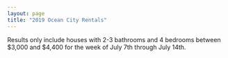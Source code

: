 ```yaml
---
layout: page
title: "2019 Ocean City Rentals"
---
```




Results only include houses with 2-3 bathrooms and 4 bedrooms between $3,000 and $4,400 for the week of July 7th through July 14th.

<!--html_preserve--><div id="htmlwidget-cce0cef253b4866c94d4" style="width:100%;height:auto;" class="datatables html-widget"></div>
<script type="application/json" data-for="htmlwidget-cce0cef253b4866c94d4">{"x":{"filter":"top","filterHTML":"<tr>\n  <td><\/td>\n  <td data-type=\"factor\" style=\"vertical-align: top;\">\n    <div class=\"form-group has-feedback\" style=\"margin-bottom: auto;\">\n      <input type=\"search\" placeholder=\"All\" class=\"form-control\" style=\"width: 100%;\"/>\n      <span class=\"glyphicon glyphicon-remove-circle form-control-feedback\"><\/span>\n    <\/div>\n    <div style=\"width: 100%; display: none;\">\n      <select multiple=\"multiple\" style=\"width: 100%;\" data-options=\"[&quot;July 06 to July 13&quot;,&quot;July 13 to July 20&quot;,&quot;July 20 to July 27&quot;,&quot;July 27 to August 03&quot;,&quot;August 03 to August 10&quot;,&quot;August 10 to August 17&quot;,&quot;August 17 to August 24&quot;]\"><\/select>\n    <\/div>\n  <\/td>\n  <td data-type=\"integer\" style=\"vertical-align: top;\">\n    <div class=\"form-group has-feedback\" style=\"margin-bottom: auto;\">\n      <input type=\"search\" placeholder=\"All\" class=\"form-control\" style=\"width: 100%;\"/>\n      <span class=\"glyphicon glyphicon-remove-circle form-control-feedback\"><\/span>\n    <\/div>\n    <div style=\"display: none; position: absolute; width: 200px;\">\n      <div data-min=\"18\" data-max=\"58\"><\/div>\n      <span style=\"float: left;\"><\/span>\n      <span style=\"float: right;\"><\/span>\n    <\/div>\n  <\/td>\n  <td data-type=\"integer\" style=\"vertical-align: top;\">\n    <div class=\"form-group has-feedback\" style=\"margin-bottom: auto;\">\n      <input type=\"search\" placeholder=\"All\" class=\"form-control\" style=\"width: 100%;\"/>\n      <span class=\"glyphicon glyphicon-remove-circle form-control-feedback\"><\/span>\n    <\/div>\n    <div style=\"display: none; position: absolute; width: 200px;\">\n      <div data-min=\"1820\" data-max=\"5862\"><\/div>\n      <span style=\"float: left;\"><\/span>\n      <span style=\"float: right;\"><\/span>\n    <\/div>\n  <\/td>\n  <td data-type=\"character\" style=\"vertical-align: top;\">\n    <div class=\"form-group has-feedback\" style=\"margin-bottom: auto;\">\n      <input type=\"search\" placeholder=\"All\" class=\"form-control\" style=\"width: 100%;\"/>\n      <span class=\"glyphicon glyphicon-remove-circle form-control-feedback\"><\/span>\n    <\/div>\n  <\/td>\n  <td data-type=\"character\" style=\"vertical-align: top;\">\n    <div class=\"form-group has-feedback\" style=\"margin-bottom: auto;\">\n      <input type=\"search\" placeholder=\"All\" class=\"form-control\" style=\"width: 100%;\"/>\n      <span class=\"glyphicon glyphicon-remove-circle form-control-feedback\"><\/span>\n    <\/div>\n  <\/td>\n  <td data-type=\"number\" style=\"vertical-align: top;\">\n    <div class=\"form-group has-feedback\" style=\"margin-bottom: auto;\">\n      <input type=\"search\" placeholder=\"All\" class=\"form-control\" style=\"width: 100%;\"/>\n      <span class=\"glyphicon glyphicon-remove-circle form-control-feedback\"><\/span>\n    <\/div>\n    <div style=\"display: none; position: absolute; width: 200px;\">\n      <div data-min=\"3000\" data-max=\"4400\"><\/div>\n      <span style=\"float: left;\"><\/span>\n      <span style=\"float: right;\"><\/span>\n    <\/div>\n  <\/td>\n  <td data-type=\"character\" style=\"vertical-align: top;\">\n    <div class=\"form-group has-feedback\" style=\"margin-bottom: auto;\">\n      <input type=\"search\" placeholder=\"All\" class=\"form-control\" style=\"width: 100%;\"/>\n      <span class=\"glyphicon glyphicon-remove-circle form-control-feedback\"><\/span>\n    <\/div>\n  <\/td>\n  <td data-type=\"character\" style=\"vertical-align: top;\">\n    <div class=\"form-group has-feedback\" style=\"margin-bottom: auto;\">\n      <input type=\"search\" placeholder=\"All\" class=\"form-control\" style=\"width: 100%;\"/>\n      <span class=\"glyphicon glyphicon-remove-circle form-control-feedback\"><\/span>\n    <\/div>\n  <\/td>\n  <td data-type=\"character\" style=\"vertical-align: top;\">\n    <div class=\"form-group has-feedback\" style=\"margin-bottom: auto;\">\n      <input type=\"search\" placeholder=\"All\" class=\"form-control\" style=\"width: 100%;\"/>\n      <span class=\"glyphicon glyphicon-remove-circle form-control-feedback\"><\/span>\n    <\/div>\n  <\/td>\n<\/tr>","data":[["1","2","3","4","5","6","7","8","9","10","11","12","13","14","15","16","17","18","19","20","21","22","23","24","25","26","27","28","29","30","31","32","33","34","35","36","37","38","39","40","41","42","43","44","45","46","47","48","49","50","51","52","53","54","55","56","57","58","59","60","61","62","63","64","65","66","67","68","69","70","71","72","73","74","75","76","77","78","79","80","81","82","83","84","85","86","87","88","89","90","91","92","93","94","95","96","97","98","99","100","101","102","103","104","105","106","107","108","109","110","111","112","113","114","115","116","117","118","119","120","121","122","123","124","125","126","127","128","129","130","131","132","133","134","135","136","137","138","139","140","141","142","143","144","145","146","147","148","149","150","151","152","153","154","155","156","157","158","159","160","161","162","163","164","165","166","167","168","169","170","171","172","173","174","175","176","177","178","179","180","181","182","183","184","185","186","187","188","189","190","191","192","193","194","195","196","197","198","199","200","201","202","203","204","205","206","207","208","209","210","211","212","213","214","215","216","217","218","219","220","221","222","223","224","225","226","227"],["July 06 to July 13","July 06 to July 13","July 06 to July 13","July 06 to July 13","July 06 to July 13","July 06 to July 13","July 06 to July 13","July 06 to July 13","July 06 to July 13","July 06 to July 13","July 06 to July 13","July 06 to July 13","July 06 to July 13","July 06 to July 13","July 06 to July 13","July 06 to July 13","July 06 to July 13","July 06 to July 13","July 06 to July 13","July 06 to July 13","July 06 to July 13","July 06 to July 13","July 06 to July 13","July 06 to July 13","July 06 to July 13","July 06 to July 13","July 06 to July 13","July 06 to July 13","July 06 to July 13","July 06 to July 13","July 06 to July 13","July 06 to July 13","July 06 to July 13","July 06 to July 13","July 06 to July 13","July 06 to July 13","July 06 to July 13","July 06 to July 13","July 06 to July 13","July 06 to July 13","July 06 to July 13","July 06 to July 13","July 06 to July 13","July 06 to July 13","July 06 to July 13","July 06 to July 13","July 06 to July 13","July 06 to July 13","July 06 to July 13","July 06 to July 13","July 06 to July 13","July 06 to July 13","July 06 to July 13","July 06 to July 13","July 06 to July 13","July 06 to July 13","July 06 to July 13","July 06 to July 13","July 06 to July 13","July 06 to July 13","July 06 to July 13","July 06 to July 13","July 06 to July 13","July 06 to July 13","July 06 to July 13","July 06 to July 13","July 13 to July 20","July 13 to July 20","July 13 to July 20","July 13 to July 20","July 13 to July 20","July 13 to July 20","July 13 to July 20","July 13 to July 20","July 13 to July 20","July 13 to July 20","July 13 to July 20","July 13 to July 20","July 13 to July 20","July 13 to July 20","July 13 to July 20","July 13 to July 20","July 13 to July 20","July 13 to July 20","July 13 to July 20","July 13 to July 20","July 13 to July 20","July 13 to July 20","July 13 to July 20","July 13 to July 20","July 13 to July 20","July 13 to July 20","July 13 to July 20","July 13 to July 20","July 13 to July 20","July 13 to July 20","July 13 to July 20","July 13 to July 20","July 20 to July 27","July 20 to July 27","July 20 to July 27","July 20 to July 27","July 20 to July 27","July 20 to July 27","July 20 to July 27","July 20 to July 27","July 20 to July 27","July 20 to July 27","July 20 to July 27","July 20 to July 27","July 20 to July 27","July 20 to July 27","July 20 to July 27","July 20 to July 27","July 20 to July 27","July 20 to July 27","July 20 to July 27","July 20 to July 27","July 20 to July 27","July 20 to July 27","July 20 to July 27","July 20 to July 27","July 20 to July 27","July 20 to July 27","July 20 to July 27","July 20 to July 27","July 20 to July 27","July 20 to July 27","July 20 to July 27","July 20 to July 27","July 20 to July 27","July 20 to July 27","July 20 to July 27","July 27 to August 03","July 27 to August 03","July 27 to August 03","July 27 to August 03","July 27 to August 03","July 27 to August 03","July 27 to August 03","July 27 to August 03","July 27 to August 03","July 27 to August 03","July 27 to August 03","July 27 to August 03","July 27 to August 03","July 27 to August 03","July 27 to August 03","July 27 to August 03","July 27 to August 03","July 27 to August 03","July 27 to August 03","August 03 to August 10","August 03 to August 10","August 03 to August 10","August 03 to August 10","August 03 to August 10","August 03 to August 10","August 03 to August 10","August 03 to August 10","August 03 to August 10","August 10 to August 17","August 10 to August 17","August 10 to August 17","August 10 to August 17","August 10 to August 17","August 10 to August 17","August 10 to August 17","August 10 to August 17","August 10 to August 17","August 10 to August 17","August 10 to August 17","August 10 to August 17","August 10 to August 17","August 10 to August 17","August 10 to August 17","August 10 to August 17","August 10 to August 17","August 10 to August 17","August 10 to August 17","August 10 to August 17","August 10 to August 17","August 10 to August 17","August 17 to August 24","August 17 to August 24","August 17 to August 24","August 17 to August 24","August 17 to August 24","August 17 to August 24","August 17 to August 24","August 17 to August 24","August 17 to August 24","August 17 to August 24","August 17 to August 24","August 17 to August 24","August 17 to August 24","August 17 to August 24","August 17 to August 24","August 17 to August 24","August 17 to August 24","August 17 to August 24","August 17 to August 24","August 17 to August 24","August 17 to August 24","August 17 to August 24","August 17 to August 24","August 17 to August 24","August 17 to August 24","August 17 to August 24","August 17 to August 24","August 17 to August 24","August 17 to August 24","August 17 to August 24","August 17 to August 24","August 17 to August 24","August 17 to August 24","August 17 to August 24","August 17 to August 24","August 17 to August 24","August 17 to August 24","August 17 to August 24","August 17 to August 24","August 17 to August 24","August 17 to August 24","August 17 to August 24","August 17 to August 24","August 17 to August 24"],[18,18,20,21,21,22,22,23,24,24,26,28,28,29,29,29,29,29,29,30,30,31,31,32,34,34,35,35,35,37,37,37,37,38,38,38,39,39,40,42,42,42,42,44,44,44,45,45,46,46,46,48,49,50,50,50,50,52,52,52,52,53,54,55,56,58,18,18,21,22,23,23,24,29,31,34,34,34,35,35,35,36,37,38,39,39,39,45,46,46,46,48,49,52,52,54,55,58,18,20,23,23,23,25,26,28,28,29,29,30,31,35,35,35,35,35,37,38,39,39,42,42,44,44,45,45,48,50,50,53,55,58,58,20,21,26,29,29,30,31,31,33,34,39,42,42,43,44,46,52,53,54,18,24,24,29,30,33,39,46,49,21,24,26,31,32,32,35,35,35,36,37,39,40,41,42,44,46,48,52,52,54,56,18,21,21,24,26,27,28,28,29,29,29,30,30,31,32,32,34,34,35,35,35,35,37,37,37,38,39,40,40,42,42,46,46,46,48,48,50,50,52,52,53,54,58,58],[1826,1826,2023,2127,2136,2209,2215,2335,2400,2408,2615,2838,2843,2927,2932,2934,2940,2949,2951,3000,3011,3107,3112,3242,3446,3457,3511,3537,3557,3704,3710,3728,3742,3801,3803,3829,3917,3960,4000,4232,4234,4237,4239,4424,4434,4434,4512,4533,4620,4631,4654,4840,4940,5028,5030,5036,5037,5224,5226,5240,5244,5336,5410,5538,5630,5862,1820,1836,2118,2231,2329,2335,2438,2927,3112,3400,3427,3441,3528,3536,3537,3635,3742,3810,3900,3917,3929,4528,4600,4636,4638,4860,4910,5217,5228,5410,5538,5836,1824,2023,2318,2329,2335,2514,2615,2838,2844,2934,2940,3000,3110,3502,3511,3518,3555,3557,3742,3829,3917,3929,4210,4257,4424,4434,4514,4528,4827,5024,5036,5336,5538,5836,5862,2024,2118,2611,2925,2932,3009,3110,3112,3332,3431,3929,4234,4239,4340,4434,4630,5238,5362,5410,1836,2410,2452,2932,3011,3334,3929,4618,4904,2124,2452,2615,3110,3227,3248,3523,3537,3539,3635,3710,3929,4010,4100,4232,4423,4600,4828,5226,5242,5412,5630,1836,2124,2126,2410,2615,2720,2818,2838,2925,2932,2934,3009,3011,3107,3216,3248,3400,3400,3523,3539,3539,3557,3710,3734,3742,3829,3917,4010,4063,4237,4239,4600,4618,4630,4827,4841,5028,5030,5238,5242,5336,5409,5836,5862],["Asbury","Central","Central","Asbury","Central","Central","Central","Central","Wesley","Central","Asbury","Central","Central","Central","Asbury","Asbury","Asbury","Central","Central","Asbury","Central","Central","Central","Central","Central","Asbury","Asbury","Central","Asbury","Asbury","Central","Central","Central","Central","Central","Central","Central","Asbury","Asbury","Central","Central","Asbury","Asbury","Central","Asbury","Central","Central","Asbury","Central","Asbury","Asbury","Central","Central","Central","Central","Central","Central","Central","Central","Central","Central","Central","Central","Central","Asbury","Asbury","Asbury","Central","Wesley","Asbury","Central","Central","Central","Central","Central","Wesley","Central","Central","Central","Central","Asbury","Central","Central","Central","Central","Central","Asbury","Central","Asbury","Central","Central","Asbury","Central","Central","Central","Central","Central","Asbury","Central","Central","Central","Central","Central","Central","Asbury","Central","Central","Asbury","Asbury","Asbury","Central","Central","Asbury","Central","Asbury","Asbury","Central","Central","Central","Asbury","Asbury","Asbury","Central","Central","Central","Central","Asbury","Central","Central","Central","Central","Asbury","Asbury","Central","Wesley","Asbury","Asbury","Asbury","Central","Central","Central","Wesley","Central","Asbury","Central","Asbury","Central","Asbury","Asbury","Central","Asbury","Central","Central","Central","Asbury","Asbury","Central","Wesley","Asbury","Central","Central","Wesley","Asbury","Asbury","Central","Central","Central","Central","Central","Asbury","Central","Central","Asbury","Central","Asbury","Central","Asbury","Asbury","Central","Central","Central","Central","Asbury","Central","Wesley","Wesley","Central","Asbury","Central","Central","Central","Asbury","Asbury","Asbury","Central","Central","Central","Wesley","Central","Wesley","Wesley","Central","Asbury","Central","Asbury","Central","Central","Central","Central","Central","Central","Asbury","Asbury","Asbury","Asbury","Central","Asbury","Asbury","Central","Central","Central","Central","Central","Central","Central","Asbury","Asbury"],["1st","2nd","2nd","2nd","1st","1st","2nd","2nd","2nd","1st","2nd","2nd","single","2nd","1st","2nd","1st","1st","2nd","1st","2nd","2nd","1st","2nd","2nd","2nd","2nd","1st","2nd","Single","2nd","1st","2nd","1st","2nd","1st","North","1st","1st","1st","2nd","1st","2nd","1st","2nd","2nd","1st","2nd","1st","1st","1st","1st","1st","1st","2nd","1st","1st","1st","2nd","1st","1st","1st","2nd","2nd","2nd","2nd","1st","1st","2nd","2nd","1st","2nd","2nd","2nd","1st","","2nd","1st","1st","1st","1st","2nd","2nd","2nd","1st","North","1st","1st","1st","northside","South","1st","2nd","1st","1st","2nd","2nd","2nd","1st","2nd","2nd","1st","2nd","2nd","2nd","2nd","1st","2nd","1st","1st","2nd","2nd","2nd","Twnhse","1st","2nd","2nd","1st","North","1st","2nd","southside","1st","2nd","2nd","1st","2nd","1st","1st","1st","2nd","2nd","2nd","1st","2nd","2nd","1st","1st","1st","2nd","1st","1st","Northside","1st","2nd","2nd","1st","2nd","South","2nd","2nd","2nd","1st","2nd","2nd","1st","2nd","2nd","1st","2nd","1st","1st","2nd","2nd","2nd","1st","2nd","2nd","1st","2nd","2nd","2nd","1st","2nd","1st","1st","1st","1st","2nd","2nd","2nd","1st","2nd","1st","1st","2nd","2nd","2nd","1st","2nd","2nd","1st","1st","2nd","1st","2nd","2nd","1st","2nd","","Unit","2nd","2nd","2nd","2nd","2nd","2nd","2nd","1st","North","2nd","2nd","1st","2nd","1st","2nd","South","2nd","1st","1st","2nd","2nd","2nd","1st","1st","2nd","2nd"],[3000,3550,3100,3200,3600,3600,3750,3350,3950,3600,3595,3300,3800,3600,3400,3450,3100,3700,4300,3450,4050,4200,3850,4400,3595,4300,3400,4200,3650,3000,4100,3900,3400,3900,3900,3900,4100,3850,3000,3200,3100,3400,3200,3200,3300,4100,3625,4250,3300,3000,3200,3300,3895,4250,4375,3300,4400,3800,3900,4400,3200,3850,3700,3400,3600,3400,3400,3800,4300,3050,3650,3600,3350,3900,3900,4100,4400,3650,3800,3395,3300,3100,3600,3650,4200,4300,3000,4300,3600,3000,3000,3000,3800,4300,4100,3950,3600,3200,4200,3200,3700,3750,3700,3600,3895,3600,3750,3600,3300,3650,4100,3475,3600,3700,3450,3800,3800,4300,4400,3700,3100,3000,3400,4300,3725,4400,3800,3900,4200,3900,3800,3450,3800,3000,4400,3000,3600,3700,3900,4200,4100,3800,4400,4100,3300,3650,4200,3400,3800,3950,3725,4200,3900,3700,3100,3600,4100,3900,4200,3400,3600,4250,3000,3795,3650,3700,3800,3850,3800,3600,3300,3600,3300,3600,3300,3300,3200,3350,3300,3700,4200,4200,3400,3250,3650,3650,3300,3200,3375,3200,3000,3200,3000,3000,3700,3800,3600,4290,3000,3700,4300,3100,3200,3800,3600,3200,4200,3000,3100,4200,3400,3600,3300,3000,3000,3100,3200,3200,4300,4125,4250,3600,3600,3700,4300,3000,3200],["Ocean Side","Ocean Side","Bay Side","Bay Side","Ocean Side","Bay Side","Bay Side","Bay Side","Ocean Side","Ocean Side","Bay Side","Ocean Side","Bay Side","Bay Side","Ocean Side","Ocean Side","Ocean Side","Bay Side","Bay Side","Ocean Side","Bay Side","Bay Side","Ocean Side","Ocean Side","Ocean Side","Bay Side","Bay Side","Bay Side","Bay Side","Ocean Side","Ocean Side","Ocean Side","Ocean Side","Bay Side","Bay Side","Bay Side","Bay Side","Ocean Side","Ocean Side","Ocean Side","Ocean Side","Bay Side","Bay Side","Ocean Side","Ocean Side","Ocean Side","Ocean Side","Bay Side","Ocean Side","Bay Side","Ocean Side","Ocean Side","Ocean Side","Ocean Side","Ocean Side","Ocean Side","Bay Side","Ocean Side","Ocean Side","Ocean Side","Ocean Side","Ocean Side","Ocean Side","Ocean Side","Ocean Side","Ocean Side","Ocean Side","Ocean Side","Ocean Side","Bay Side","Bay Side","Bay Side","Ocean Side","Bay Side","Ocean Side","Ocean Side","Bay Side","Bay Side","Ocean Side","Ocean Side","Bay Side","Bay Side","Ocean Side","Ocean Side","Ocean Side","Bay Side","Bay Side","Ocean Side","Ocean Side","Ocean Side","Ocean Side","Ocean Side","Ocean Side","Bay Side","Ocean Side","Ocean Side","Ocean Side","Ocean Side","Ocean Side","Bay Side","Ocean Side","Bay Side","Bay Side","Ocean Side","Bay Side","Ocean Side","Ocean Side","Ocean Side","Ocean Side","Ocean Side","Ocean Side","Ocean Side","Bay Side","Ocean Side","Bay Side","Bay Side","Ocean Side","Bay Side","Bay Side","Bay Side","Ocean Side","Bay Side","Ocean Side","Ocean Side","Ocean Side","Ocean Side","Bay Side","Ocean Side","Ocean Side","Ocean Side","Ocean Side","Ocean Side","Ocean Side","Ocean Side","Ocean Side","Bay Side","Bay Side","Ocean Side","Bay Side","Ocean Side","Ocean Side","Ocean Side","Bay Side","Bay Side","Ocean Side","Bay Side","Ocean Side","Ocean Side","Ocean Side","Ocean Side","Ocean Side","Ocean Side","Ocean Side","Ocean Side","Ocean Side","Ocean Side","Bay Side","Ocean Side","Bay Side","Ocean Side","Ocean Side","Ocean Side","Ocean Side","Bay Side","Ocean Side","Bay Side","Ocean Side","Bay Side","Bay Side","Bay Side","Bay Side","Ocean Side","Bay Side","Ocean Side","Ocean Side","Ocean Side","Bay Side","Ocean Side","Ocean Side","Ocean Side","Ocean Side","Ocean Side","Ocean Side","Ocean Side","Ocean Side","Ocean Side","Ocean Side","Bay Side","Ocean Side","Ocean Side","Ocean Side","Bay Side","Ocean Side","Ocean Side","Bay Side","Bay Side","Bay Side","Ocean Side","Ocean Side","Ocean Side","Ocean Side","Bay Side","Bay Side","Bay Side","Bay Side","Ocean Side","Ocean Side","Ocean Side","Bay Side","Bay Side","Ocean Side","Bay Side","Bay Side","Bay Side","Ocean Side","Ocean Side","Ocean Side","Bay Side","Bay Side","Ocean Side","Ocean Side","Ocean Side","Ocean Side","Ocean Side","Bay Side","Ocean Side","Ocean Side"],["1826 Asbury Avenue, 1st","1826 Central Avenue, 2nd Floor","2023 Central Avenue, 2nd","2127 Asbury Avenue, 2nd Floor","2136 Central Avenue, 1st","2209 Central Avenue, 1st","2215 Central Avenue, 2nd","2335 Central Avenue, 2nd Floor","2400 Wesley Ave., 2nd Flr.","2408 Central Avenue, 1st","2615 Asbury Ave, 2nd Floor","2838 Central Ave., 2nd Floor","2843 Central Avenue, single","2927 Central Avenue, 2nd Floor","2932 Asbury Avenue, 1st Floor","2934 Asbury Avenue, 2nd","2940 Asbury Ave., 1st","2949 Central Ave., 1st Flr.","2951 Central Avenue, 2nd Floor","3000 Asbury Avenue, 1st Floor","3011 Central Avenue, 2nd","3107 Central Avenue, 2nd Flr.","3112 Central Avenue, 1st Floor","3242 Central Avenue, 2nd Floor","3446 Central Avenue, 2nd floor","3457 Asbury Ave., 2nd Floor","3511 Asbury Avenue, 2nd Floor","3537 Central Avenue, 1st Flr.","3557 Asbury Avenue, 2nd","3704 Asbury Ave., Single Family","3710 Central Avenue, 2nd Floor","3728 Central Avenue, 1st","3742 Central Avenue, 2nd Floor","3801 Central Avenue, 1st Floor","3803 Central Avenue, 2nd Floor","3829 Central Avenue, 1st","3917 Central Ave., North","3960 Asbury Avenue, 1st Floor","4000 Asbury Avenue, 1st Floor","4232 Central Avenue, 1st Flr.","4234 Central Avenue, 2nd floor","4237 Asbury Avenue, 1st Floor","4239 Asbury Avenue, 2nd Floor","4424 Central Avenue, 1st Floor","4434 Asbury Avenue, 2nd","4434 Central Avenue, 2nd Floor","4512 Central Ave., 1st floor","4533 Asbury Avenue, 2nd","4620 Central Avenue, 1st Floor","4631 Asbury Ave., 1st Floor","4654 Asbury Ave., 1st Floor","4840 Central Avenue, 1st Floor","4940 Central Avenue, 1st Floor","5028 Central Avenue, 1st Floor","5030 Central Avenue, 2nd Floor","5036 Central Avenue, 1st floor","5037 Central Avenue, 1st Floor","5224 Central Avenue, 1st Floor","5226 Central Avenue, 2nd Floor","5240 Central Avenue, 1st Floor","5244 Central Avenue, 1st Floor","5336 Central Avenue, 1st Floor","5410 Central Avenue, 2nd Floor","5538 Central Avenue, 2nd Floor","5630 Asbury Avenue, 2nd Floor","5862 Asbury Avenue, 2nd Floor","1820 Asbury Ave., 1st Floor","1836 Central Avenue, 1st Floor","2118 Wesley Avenue, 2nd Floor","2231 Asbury Avenue, 2nd Floor","2329 Central Avenue, 1st Floor","2335 Central Avenue, 2nd Floor","2438 Central Avenue, 2nd Floor","2927 Central Avenue, 2nd Floor","3112 Central Avenue, 1st Floor","3400 Wesley Avenue,  B","3427 Central Avenue, 2nd Flr.","3441 Central Avenue, 1st floor","3528 Central Ave., 1st floor","3536 Central Avenue, 1st","3537 Asbury Avenue, 1st Floor","3635 Central Avenue, 2nd Flr.","3742 Central Avenue, 2nd Floor","3810 Central Avenue, 2nd","3900 Central Ave., 1st Flr.","3917 Central Ave., North","3929 Asbury Avenue, 1st Floor","4528 Central Avenue, 1st floor","4600 Asbury Avenue, 1st Floor","4636 Central Avenue, northside","4638 Central Ave., South","4860 Asbury Avenue, 1st Floor","4910 Central Avenue, 2nd Floor","5217 Central Avenue, 1st Floor","5228 Central Avenue, 1st Floor","5410 Central Avenue, 2nd Floor","5538 Central Avenue, 2nd Floor","5836 Asbury Avenue, 2nd floor","1824 Central Avenue, 1st Floor","2023 Central Avenue, 2nd","2318 Central Avenue, 2nd","2329 Central Avenue, 1st Floor","2335 Central Avenue, 2nd Floor","2514 Central Avenue, 2nd","2615 Asbury Ave, 2nd Floor","2838 Central Ave., 2nd Floor","2844 Central Ave., 1st Flr.","2934 Asbury Avenue, 2nd","2940 Asbury Ave., 1st","3000 Asbury Avenue, 1st Floor","3110 Central Ave., 2nd","3502 Central Avenue, 2nd Flr","3511 Asbury Avenue, 2nd Floor","3518 Central Avenue, Twnhse","3555 Asbury Ave., 1st Floor","3557 Asbury Avenue, 2nd","3742 Central Avenue, 2nd Floor","3829 Central Avenue, 1st","3917 Central Ave., North","3929 Asbury Avenue, 1st Floor","4210 Asbury Avenue, 2nd","4257 Asbury Avenue, southside","4424 Central Avenue, 1st Floor","4434 Central Avenue, 2nd Floor","4514 Central Avenue, 2nd Floor","4528 Central Avenue, 1st floor","4827 Asbury Avenue, 2nd Floor","5024 Central Avenue, 1st Floor","5036 Central Avenue, 1st floor","5336 Central Avenue, 1st Floor","5538 Central Avenue, 2nd Floor","5836 Asbury Avenue, 2nd floor","5862 Asbury Avenue, 2nd Floor","2024 Central Avenue, 1st floor","2118 Wesley Avenue, 2nd Floor","2611 Asbury Avenue, 2nd","2925 Asbury Ave., 1st","2932 Asbury Avenue, 1st Floor","3009 Central Avenue, 1st","3110 Central Ave., 2nd","3112 Central Avenue, 1st Floor","3332 Wesley Ave., 1st Flr.","3431 Central Avenue, Northside","3929 Asbury Avenue, 1st Floor","4234 Central Avenue, 2nd floor","4239 Asbury Avenue, 2nd Floor","4340 Central Avenue, 1st fl","4434 Asbury Avenue, 2nd","4630 Asbury Avenue, South","5238 Central Avenue, 2nd floor","5362 Asbury Avenue, 2nd Floor","5410 Central Avenue, 2nd Floor","1836 Central Avenue, 1st Floor","2410 Central Avenue, 2nd","2452 Asbury Ave., 2nd Fl.","2932 Asbury Avenue, 1st Floor","3011 Central Avenue, 2nd","3334 Wesley Ave., 2nd Flr.","3929 Asbury Avenue, 1st Floor","4618 Central Avenue, 2nd floor","4904 Central Avenue, 1st Floor","2124 Wesley Avenue, 1st","2452 Asbury Ave., 2nd Fl.","2615 Asbury Ave, 2nd Floor","3110 Central Ave., 2nd","3227 Central Avenue, 1st floor","3248 Central Avenue, 2nd Floor","3523 Central Avenue, 2nd Floor","3537 Central Avenue, 1st Flr.","3539 Asbury Avenue, 2nd Floor","3635 Central Avenue, 2nd Flr.","3710 Central Avenue, 2nd Floor","3929 Asbury Avenue, 1st Floor","4010 Central Avenue, 2nd Floor","4100 Asbury Avenue, 1st","4232 Central Avenue, 1st Flr.","4423 Asbury Ave., 1st Flr.","4600 Asbury Avenue, 1st Floor","4828 Central Avenue, 2nd Floor","5226 Central Avenue, 2nd Floor","5242 Central Avenue, 2nd Floor","5412 Central Avenue, 1st Flr","5630 Asbury Avenue, 2nd Floor","1836 Central Avenue, 1st Floor","2124 Wesley Avenue, 1st","2126 Wesley Ave., 2nd Floor","2410 Central Avenue, 2nd","2615 Asbury Ave, 2nd Floor","2720 Central Avenue, 1st","2818 Central Avenue, 2nd Floor","2838 Central Ave., 2nd Floor","2925 Asbury Ave., 1st","2932 Asbury Avenue, 1st Floor","2934 Asbury Avenue, 2nd","3009 Central Avenue, 1st","3011 Central Avenue, 2nd","3107 Central Avenue, 2nd Flr.","3216 Wesley Avenue, 1st","3248 Central Avenue, 2nd Floor","3400 Wesley Avenue,  B","3400 Wesley Avenue, Unit F","3523 Central Avenue, 2nd Floor","3539 Asbury Avenue, 2nd Floor","3539 Central Avenue, 2nd Floor","3557 Asbury Avenue, 2nd","3710 Central Avenue, 2nd Floor","3734 Central Ave., 2nd Floor","3742 Central Avenue, 2nd Floor","3829 Central Avenue, 1st","3917 Central Ave., North","4010 Central Avenue, 2nd Floor","4063 Asbury Avenue, 2nd Floor","4237 Asbury Avenue, 1st Floor","4239 Asbury Avenue, 2nd Floor","4600 Asbury Avenue, 1st Floor","4618 Central Avenue, 2nd floor","4630 Asbury Avenue, South","4827 Asbury Avenue, 2nd Floor","4841 Central Avenue, 1st Floor","5028 Central Avenue, 1st Floor","5030 Central Avenue, 2nd Floor","5238 Central Avenue, 2nd floor","5242 Central Avenue, 2nd Floor","5336 Central Avenue, 1st Floor","5409 Central Avenue, 1st floor","5836 Asbury Avenue, 2nd floor","5862 Asbury Avenue, 2nd Floor"],["<a href='http://www.bergerrealty.com/rental/1002.html?year=2019' target='_blank'>click to view<\/a>","<a href='http://www.bergerrealty.com/rental/1211c.html?year=2019' target='_blank'>click to view<\/a>","<a href='http://www.bergerrealty.com/rental/814d.html?year=2019' target='_blank'>click to view<\/a>","<a href='http://www.bergerrealty.com/rental/1208c.html?year=2019' target='_blank'>click to view<\/a>","<a href='http://www.bergerrealty.com/rental/1064.html?year=2019' target='_blank'>click to view<\/a>","<a href='http://www.bergerrealty.com/rental/902b.html?year=2019' target='_blank'>click to view<\/a>","<a href='http://www.bergerrealty.com/rental/1365.html?year=2019' target='_blank'>click to view<\/a>","<a href='http://www.bergerrealty.com/rental/233.html?year=2019' target='_blank'>click to view<\/a>","<a href='http://www.bergerrealty.com/rental/752b.html?year=2019' target='_blank'>click to view<\/a>","<a href='http://www.bergerrealty.com/rental/1467b.html?year=2019' target='_blank'>click to view<\/a>","<a href='http://www.bergerrealty.com/rental/265a.html?year=2019' target='_blank'>click to view<\/a>","<a href='http://www.bergerrealty.com/rental/283d.html?year=2019' target='_blank'>click to view<\/a>","<a href='http://www.bergerrealty.com/rental/894b.html?year=2019' target='_blank'>click to view<\/a>","<a href='http://www.bergerrealty.com/rental/1317b.html?year=2019' target='_blank'>click to view<\/a>","<a href='http://www.bergerrealty.com/rental/842a.html?year=2019' target='_blank'>click to view<\/a>","<a href='http://www.bergerrealty.com/rental/934c.html?year=2019' target='_blank'>click to view<\/a>","<a href='http://www.bergerrealty.com/rental/972.html?year=2019' target='_blank'>click to view<\/a>","<a href='http://www.bergerrealty.com/rental/1164a.html?year=2019' target='_blank'>click to view<\/a>","<a href='http://www.bergerrealty.com/rental/1164b.html?year=2019' target='_blank'>click to view<\/a>","<a href='http://www.bergerrealty.com/rental/811.html?year=2019' target='_blank'>click to view<\/a>","<a href='http://www.bergerrealty.com/rental/1031a.html?year=2019' target='_blank'>click to view<\/a>","<a href='http://www.bergerrealty.com/rental/380b.html?year=2019' target='_blank'>click to view<\/a>","<a href='http://www.bergerrealty.com/rental/311c.html?year=2019' target='_blank'>click to view<\/a>","<a href='http://www.bergerrealty.com/rental/1017.html?year=2019' target='_blank'>click to view<\/a>","<a href='http://www.bergerrealty.com/rental/916b.html?year=2019' target='_blank'>click to view<\/a>","<a href='http://www.bergerrealty.com/rental/354a.html?year=2019' target='_blank'>click to view<\/a>","<a href='http://www.bergerrealty.com/rental/553b.html?year=2019' target='_blank'>click to view<\/a>","<a href='http://www.bergerrealty.com/rental/89a.html?year=2019' target='_blank'>click to view<\/a>","<a href='http://www.bergerrealty.com/rental/755c.html?year=2019' target='_blank'>click to view<\/a>","<a href='http://www.bergerrealty.com/rental/754.html?year=2019' target='_blank'>click to view<\/a>","<a href='http://www.bergerrealty.com/rental/710c.html?year=2019' target='_blank'>click to view<\/a>","<a href='http://www.bergerrealty.com/rental/37a.html?year=2019' target='_blank'>click to view<\/a>","<a href='http://www.bergerrealty.com/rental/757b.html?year=2019' target='_blank'>click to view<\/a>","<a href='http://www.bergerrealty.com/rental/314a.html?year=2019' target='_blank'>click to view<\/a>","<a href='http://www.bergerrealty.com/rental/314b.html?year=2019' target='_blank'>click to view<\/a>","<a href='http://www.bergerrealty.com/rental/1281c.html?year=2019' target='_blank'>click to view<\/a>","<a href='http://www.bergerrealty.com/rental/68.html?year=2019' target='_blank'>click to view<\/a>","<a href='http://www.bergerrealty.com/rental/1155e.html?year=2019' target='_blank'>click to view<\/a>","<a href='http://www.bergerrealty.com/rental/963e.html?year=2019' target='_blank'>click to view<\/a>","<a href='http://www.bergerrealty.com/rental/411a.html?year=2019' target='_blank'>click to view<\/a>","<a href='http://www.bergerrealty.com/rental/411b.html?year=2019' target='_blank'>click to view<\/a>","<a href='http://www.bergerrealty.com/rental/1342d.html?year=2019' target='_blank'>click to view<\/a>","<a href='http://www.bergerrealty.com/rental/1342c.html?year=2019' target='_blank'>click to view<\/a>","<a href='http://www.bergerrealty.com/rental/1504.html?year=2019' target='_blank'>click to view<\/a>","<a href='http://www.bergerrealty.com/rental/1435.html?year=2019' target='_blank'>click to view<\/a>","<a href='http://www.bergerrealty.com/rental/952.html?year=2019' target='_blank'>click to view<\/a>","<a href='http://www.bergerrealty.com/rental/879d.html?year=2019' target='_blank'>click to view<\/a>","<a href='http://www.bergerrealty.com/rental/453e.html?year=2019' target='_blank'>click to view<\/a>","<a href='http://www.bergerrealty.com/rental/1429a.html?year=2019' target='_blank'>click to view<\/a>","<a href='http://www.bergerrealty.com/rental/46c.html?year=2019' target='_blank'>click to view<\/a>","<a href='http://www.bergerrealty.com/rental/1459a.html?year=2019' target='_blank'>click to view<\/a>","<a href='http://www.bergerrealty.com/rental/1008a.html?year=2019' target='_blank'>click to view<\/a>","<a href='http://www.bergerrealty.com/rental/794a.html?year=2019' target='_blank'>click to view<\/a>","<a href='http://www.bergerrealty.com/rental/1178.html?year=2019' target='_blank'>click to view<\/a>","<a href='http://www.bergerrealty.com/rental/1178a.html?year=2019' target='_blank'>click to view<\/a>","<a href='http://www.bergerrealty.com/rental/501a.html?year=2019' target='_blank'>click to view<\/a>","<a href='http://www.bergerrealty.com/rental/1398a.html?year=2019' target='_blank'>click to view<\/a>","<a href='http://www.bergerrealty.com/rental/522e.html?year=2019' target='_blank'>click to view<\/a>","<a href='http://www.bergerrealty.com/rental/128a.html?year=2019' target='_blank'>click to view<\/a>","<a href='http://www.bergerrealty.com/rental/5.html?year=2019' target='_blank'>click to view<\/a>","<a href='http://www.bergerrealty.com/rental/440.html?year=2019' target='_blank'>click to view<\/a>","<a href='http://www.bergerrealty.com/rental/1165.html?year=2019' target='_blank'>click to view<\/a>","<a href='http://www.bergerrealty.com/rental/541d.html?year=2019' target='_blank'>click to view<\/a>","<a href='http://www.bergerrealty.com/rental/134b.html?year=2019' target='_blank'>click to view<\/a>","<a href='http://www.bergerrealty.com/rental/253.html?year=2019' target='_blank'>click to view<\/a>","<a href='http://www.bergerrealty.com/rental/338.html?year=2019' target='_blank'>click to view<\/a>","<a href='http://www.bergerrealty.com/rental/289a.html?year=2019' target='_blank'>click to view<\/a>","<a href='http://www.bergerrealty.com/rental/187.html?year=2019' target='_blank'>click to view<\/a>","<a href='http://www.bergerrealty.com/rental/1388.html?year=2019' target='_blank'>click to view<\/a>","<a href='http://www.bergerrealty.com/rental/39k.html?year=2019' target='_blank'>click to view<\/a>","<a href='http://www.bergerrealty.com/rental/1194e.html?year=2019' target='_blank'>click to view<\/a>","<a href='http://www.bergerrealty.com/rental/233.html?year=2019' target='_blank'>click to view<\/a>","<a href='http://www.bergerrealty.com/rental/1390f.html?year=2019' target='_blank'>click to view<\/a>","<a href='http://www.bergerrealty.com/rental/1317b.html?year=2019' target='_blank'>click to view<\/a>","<a href='http://www.bergerrealty.com/rental/311c.html?year=2019' target='_blank'>click to view<\/a>","<a href='http://www.bergerrealty.com/rental/340e.html?year=2019' target='_blank'>click to view<\/a>","<a href='http://www.bergerrealty.com/rental/743b.html?year=2019' target='_blank'>click to view<\/a>","<a href='http://www.bergerrealty.com/rental/344c.html?year=2019' target='_blank'>click to view<\/a>","<a href='http://www.bergerrealty.com/rental/352c.html?year=2019' target='_blank'>click to view<\/a>","<a href='http://www.bergerrealty.com/rental/1394c.html?year=2019' target='_blank'>click to view<\/a>","<a href='http://www.bergerrealty.com/rental/353c.html?year=2019' target='_blank'>click to view<\/a>","<a href='http://www.bergerrealty.com/rental/437b.html?year=2019' target='_blank'>click to view<\/a>","<a href='http://www.bergerrealty.com/rental/757b.html?year=2019' target='_blank'>click to view<\/a>","<a href='http://www.bergerrealty.com/rental/381d.html?year=2019' target='_blank'>click to view<\/a>","<a href='http://www.bergerrealty.com/rental/352a.html?year=2019' target='_blank'>click to view<\/a>","<a href='http://www.bergerrealty.com/rental/68.html?year=2019' target='_blank'>click to view<\/a>","<a href='http://www.bergerrealty.com/rental/504.html?year=2019' target='_blank'>click to view<\/a>","<a href='http://www.bergerrealty.com/rental/802a.html?year=2019' target='_blank'>click to view<\/a>","<a href='http://www.bergerrealty.com/rental/1224.html?year=2019' target='_blank'>click to view<\/a>","<a href='http://www.bergerrealty.com/rental/960a.html?year=2019' target='_blank'>click to view<\/a>","<a href='http://www.bergerrealty.com/rental/960b.html?year=2019' target='_blank'>click to view<\/a>","<a href='http://www.bergerrealty.com/rental/465a.html?year=2019' target='_blank'>click to view<\/a>","<a href='http://www.bergerrealty.com/rental/644c.html?year=2019' target='_blank'>click to view<\/a>","<a href='http://www.bergerrealty.com/rental/915a.html?year=2019' target='_blank'>click to view<\/a>","<a href='http://www.bergerrealty.com/rental/1267a.html?year=2019' target='_blank'>click to view<\/a>","<a href='http://www.bergerrealty.com/rental/541d.html?year=2019' target='_blank'>click to view<\/a>","<a href='http://www.bergerrealty.com/rental/134b.html?year=2019' target='_blank'>click to view<\/a>","<a href='http://www.bergerrealty.com/rental/583.html?year=2019' target='_blank'>click to view<\/a>","<a href='http://www.bergerrealty.com/rental/1355.html?year=2019' target='_blank'>click to view<\/a>","<a href='http://www.bergerrealty.com/rental/814d.html?year=2019' target='_blank'>click to view<\/a>","<a href='http://www.bergerrealty.com/rental/888b.html?year=2019' target='_blank'>click to view<\/a>","<a href='http://www.bergerrealty.com/rental/1194e.html?year=2019' target='_blank'>click to view<\/a>","<a href='http://www.bergerrealty.com/rental/233.html?year=2019' target='_blank'>click to view<\/a>","<a href='http://www.bergerrealty.com/rental/1164e.html?year=2019' target='_blank'>click to view<\/a>","<a href='http://www.bergerrealty.com/rental/265a.html?year=2019' target='_blank'>click to view<\/a>","<a href='http://www.bergerrealty.com/rental/283d.html?year=2019' target='_blank'>click to view<\/a>","<a href='http://www.bergerrealty.com/rental/130a.html?year=2019' target='_blank'>click to view<\/a>","<a href='http://www.bergerrealty.com/rental/934c.html?year=2019' target='_blank'>click to view<\/a>","<a href='http://www.bergerrealty.com/rental/972.html?year=2019' target='_blank'>click to view<\/a>","<a href='http://www.bergerrealty.com/rental/811.html?year=2019' target='_blank'>click to view<\/a>","<a href='http://www.bergerrealty.com/rental/216d.html?year=2019' target='_blank'>click to view<\/a>","<a href='http://www.bergerrealty.com/rental/479b.html?year=2019' target='_blank'>click to view<\/a>","<a href='http://www.bergerrealty.com/rental/553b.html?year=2019' target='_blank'>click to view<\/a>","<a href='http://www.bergerrealty.com/rental/1093f.html?year=2019' target='_blank'>click to view<\/a>","<a href='http://www.bergerrealty.com/rental/555e.html?year=2019' target='_blank'>click to view<\/a>","<a href='http://www.bergerrealty.com/rental/755c.html?year=2019' target='_blank'>click to view<\/a>","<a href='http://www.bergerrealty.com/rental/757b.html?year=2019' target='_blank'>click to view<\/a>","<a href='http://www.bergerrealty.com/rental/1281c.html?year=2019' target='_blank'>click to view<\/a>","<a href='http://www.bergerrealty.com/rental/68.html?year=2019' target='_blank'>click to view<\/a>","<a href='http://www.bergerrealty.com/rental/504.html?year=2019' target='_blank'>click to view<\/a>","<a href='http://www.bergerrealty.com/rental/1240.html?year=2019' target='_blank'>click to view<\/a>","<a href='http://www.bergerrealty.com/rental/1377.html?year=2019' target='_blank'>click to view<\/a>","<a href='http://www.bergerrealty.com/rental/1504.html?year=2019' target='_blank'>click to view<\/a>","<a href='http://www.bergerrealty.com/rental/952.html?year=2019' target='_blank'>click to view<\/a>","<a href='http://www.bergerrealty.com/rental/879e.html?year=2019' target='_blank'>click to view<\/a>","<a href='http://www.bergerrealty.com/rental/802a.html?year=2019' target='_blank'>click to view<\/a>","<a href='http://www.bergerrealty.com/rental/4e.html?year=2019' target='_blank'>click to view<\/a>","<a href='http://www.bergerrealty.com/rental/726a.html?year=2019' target='_blank'>click to view<\/a>","<a href='http://www.bergerrealty.com/rental/501a.html?year=2019' target='_blank'>click to view<\/a>","<a href='http://www.bergerrealty.com/rental/1165.html?year=2019' target='_blank'>click to view<\/a>","<a href='http://www.bergerrealty.com/rental/134b.html?year=2019' target='_blank'>click to view<\/a>","<a href='http://www.bergerrealty.com/rental/583.html?year=2019' target='_blank'>click to view<\/a>","<a href='http://www.bergerrealty.com/rental/338.html?year=2019' target='_blank'>click to view<\/a>","<a href='http://www.bergerrealty.com/rental/601a.html?year=2019' target='_blank'>click to view<\/a>","<a href='http://www.bergerrealty.com/rental/1388.html?year=2019' target='_blank'>click to view<\/a>","<a href='http://www.bergerrealty.com/rental/73b.html?year=2019' target='_blank'>click to view<\/a>","<a href='http://www.bergerrealty.com/rental/299.html?year=2019' target='_blank'>click to view<\/a>","<a href='http://www.bergerrealty.com/rental/842a.html?year=2019' target='_blank'>click to view<\/a>","<a href='http://www.bergerrealty.com/rental/1399a.html?year=2019' target='_blank'>click to view<\/a>","<a href='http://www.bergerrealty.com/rental/216d.html?year=2019' target='_blank'>click to view<\/a>","<a href='http://www.bergerrealty.com/rental/311c.html?year=2019' target='_blank'>click to view<\/a>","<a href='http://www.bergerrealty.com/rental/923a.html?year=2019' target='_blank'>click to view<\/a>","<a href='http://www.bergerrealty.com/rental/424a.html?year=2019' target='_blank'>click to view<\/a>","<a href='http://www.bergerrealty.com/rental/504.html?year=2019' target='_blank'>click to view<\/a>","<a href='http://www.bergerrealty.com/rental/411b.html?year=2019' target='_blank'>click to view<\/a>","<a href='http://www.bergerrealty.com/rental/1342c.html?year=2019' target='_blank'>click to view<\/a>","<a href='http://www.bergerrealty.com/rental/926a.html?year=2019' target='_blank'>click to view<\/a>","<a href='http://www.bergerrealty.com/rental/1435.html?year=2019' target='_blank'>click to view<\/a>","<a href='http://www.bergerrealty.com/rental/197.html?year=2019' target='_blank'>click to view<\/a>","<a href='http://www.bergerrealty.com/rental/421b.html?year=2019' target='_blank'>click to view<\/a>","<a href='http://www.bergerrealty.com/rental/14b.html?year=2019' target='_blank'>click to view<\/a>","<a href='http://www.bergerrealty.com/rental/541d.html?year=2019' target='_blank'>click to view<\/a>","<a href='http://www.bergerrealty.com/rental/187.html?year=2019' target='_blank'>click to view<\/a>","<a href='http://www.bergerrealty.com/rental/1467c.html?year=2019' target='_blank'>click to view<\/a>","<a href='http://www.bergerrealty.com/rental/1197d.html?year=2019' target='_blank'>click to view<\/a>","<a href='http://www.bergerrealty.com/rental/842a.html?year=2019' target='_blank'>click to view<\/a>","<a href='http://www.bergerrealty.com/rental/1031a.html?year=2019' target='_blank'>click to view<\/a>","<a href='http://www.bergerrealty.com/rental/923b.html?year=2019' target='_blank'>click to view<\/a>","<a href='http://www.bergerrealty.com/rental/504.html?year=2019' target='_blank'>click to view<\/a>","<a href='http://www.bergerrealty.com/rental/468.html?year=2019' target='_blank'>click to view<\/a>","<a href='http://www.bergerrealty.com/rental/1130c.html?year=2019' target='_blank'>click to view<\/a>","<a href='http://www.bergerrealty.com/rental/994c.html?year=2019' target='_blank'>click to view<\/a>","<a href='http://www.bergerrealty.com/rental/1197d.html?year=2019' target='_blank'>click to view<\/a>","<a href='http://www.bergerrealty.com/rental/265a.html?year=2019' target='_blank'>click to view<\/a>","<a href='http://www.bergerrealty.com/rental/216d.html?year=2019' target='_blank'>click to view<\/a>","<a href='http://www.bergerrealty.com/rental/1165a.html?year=2019' target='_blank'>click to view<\/a>","<a href='http://www.bergerrealty.com/rental/324c.html?year=2019' target='_blank'>click to view<\/a>","<a href='http://www.bergerrealty.com/rental/1487b.html?year=2019' target='_blank'>click to view<\/a>","<a href='http://www.bergerrealty.com/rental/89a.html?year=2019' target='_blank'>click to view<\/a>","<a href='http://www.bergerrealty.com/rental/539c.html?year=2019' target='_blank'>click to view<\/a>","<a href='http://www.bergerrealty.com/rental/437b.html?year=2019' target='_blank'>click to view<\/a>","<a href='http://www.bergerrealty.com/rental/710c.html?year=2019' target='_blank'>click to view<\/a>","<a href='http://www.bergerrealty.com/rental/504.html?year=2019' target='_blank'>click to view<\/a>","<a href='http://www.bergerrealty.com/rental/781a.html?year=2019' target='_blank'>click to view<\/a>","<a href='http://www.bergerrealty.com/rental/1225b.html?year=2019' target='_blank'>click to view<\/a>","<a href='http://www.bergerrealty.com/rental/411a.html?year=2019' target='_blank'>click to view<\/a>","<a href='http://www.bergerrealty.com/rental/373a.html?year=2019' target='_blank'>click to view<\/a>","<a href='http://www.bergerrealty.com/rental/1224.html?year=2019' target='_blank'>click to view<\/a>","<a href='http://www.bergerrealty.com/rental/983b.html?year=2019' target='_blank'>click to view<\/a>","<a href='http://www.bergerrealty.com/rental/128a.html?year=2019' target='_blank'>click to view<\/a>","<a href='http://www.bergerrealty.com/rental/24b.html?year=2019' target='_blank'>click to view<\/a>","<a href='http://www.bergerrealty.com/rental/1342.html?year=2019' target='_blank'>click to view<\/a>","<a href='http://www.bergerrealty.com/rental/253.html?year=2019' target='_blank'>click to view<\/a>","<a href='http://www.bergerrealty.com/rental/187.html?year=2019' target='_blank'>click to view<\/a>","<a href='http://www.bergerrealty.com/rental/994c.html?year=2019' target='_blank'>click to view<\/a>","<a href='http://www.bergerrealty.com/rental/994f.html?year=2019' target='_blank'>click to view<\/a>","<a href='http://www.bergerrealty.com/rental/1467c.html?year=2019' target='_blank'>click to view<\/a>","<a href='http://www.bergerrealty.com/rental/265a.html?year=2019' target='_blank'>click to view<\/a>","<a href='http://www.bergerrealty.com/rental/220e.html?year=2019' target='_blank'>click to view<\/a>","<a href='http://www.bergerrealty.com/rental/1160a.html?year=2019' target='_blank'>click to view<\/a>","<a href='http://www.bergerrealty.com/rental/283d.html?year=2019' target='_blank'>click to view<\/a>","<a href='http://www.bergerrealty.com/rental/299.html?year=2019' target='_blank'>click to view<\/a>","<a href='http://www.bergerrealty.com/rental/842a.html?year=2019' target='_blank'>click to view<\/a>","<a href='http://www.bergerrealty.com/rental/934c.html?year=2019' target='_blank'>click to view<\/a>","<a href='http://www.bergerrealty.com/rental/1399a.html?year=2019' target='_blank'>click to view<\/a>","<a href='http://www.bergerrealty.com/rental/1031a.html?year=2019' target='_blank'>click to view<\/a>","<a href='http://www.bergerrealty.com/rental/380b.html?year=2019' target='_blank'>click to view<\/a>","<a href='http://www.bergerrealty.com/rental/553.html?year=2019' target='_blank'>click to view<\/a>","<a href='http://www.bergerrealty.com/rental/324c.html?year=2019' target='_blank'>click to view<\/a>","<a href='http://www.bergerrealty.com/rental/340e.html?year=2019' target='_blank'>click to view<\/a>","<a href='http://www.bergerrealty.com/rental/1318b.html?year=2019' target='_blank'>click to view<\/a>","<a href='http://www.bergerrealty.com/rental/1487b.html?year=2019' target='_blank'>click to view<\/a>","<a href='http://www.bergerrealty.com/rental/539c.html?year=2019' target='_blank'>click to view<\/a>","<a href='http://www.bergerrealty.com/rental/89b.html?year=2019' target='_blank'>click to view<\/a>","<a href='http://www.bergerrealty.com/rental/755c.html?year=2019' target='_blank'>click to view<\/a>","<a href='http://www.bergerrealty.com/rental/710c.html?year=2019' target='_blank'>click to view<\/a>","<a href='http://www.bergerrealty.com/rental/743c.html?year=2019' target='_blank'>click to view<\/a>","<a href='http://www.bergerrealty.com/rental/757b.html?year=2019' target='_blank'>click to view<\/a>","<a href='http://www.bergerrealty.com/rental/1281c.html?year=2019' target='_blank'>click to view<\/a>","<a href='http://www.bergerrealty.com/rental/68.html?year=2019' target='_blank'>click to view<\/a>","<a href='http://www.bergerrealty.com/rental/781a.html?year=2019' target='_blank'>click to view<\/a>","<a href='http://www.bergerrealty.com/rental/1404a.html?year=2019' target='_blank'>click to view<\/a>","<a href='http://www.bergerrealty.com/rental/1342d.html?year=2019' target='_blank'>click to view<\/a>","<a href='http://www.bergerrealty.com/rental/1342c.html?year=2019' target='_blank'>click to view<\/a>","<a href='http://www.bergerrealty.com/rental/1224.html?year=2019' target='_blank'>click to view<\/a>","<a href='http://www.bergerrealty.com/rental/468.html?year=2019' target='_blank'>click to view<\/a>","<a href='http://www.bergerrealty.com/rental/197.html?year=2019' target='_blank'>click to view<\/a>","<a href='http://www.bergerrealty.com/rental/4e.html?year=2019' target='_blank'>click to view<\/a>","<a href='http://www.bergerrealty.com/rental/1242a.html?year=2019' target='_blank'>click to view<\/a>","<a href='http://www.bergerrealty.com/rental/1178.html?year=2019' target='_blank'>click to view<\/a>","<a href='http://www.bergerrealty.com/rental/1178a.html?year=2019' target='_blank'>click to view<\/a>","<a href='http://www.bergerrealty.com/rental/421b.html?year=2019' target='_blank'>click to view<\/a>","<a href='http://www.bergerrealty.com/rental/24b.html?year=2019' target='_blank'>click to view<\/a>","<a href='http://www.bergerrealty.com/rental/1165.html?year=2019' target='_blank'>click to view<\/a>","<a href='http://www.bergerrealty.com/rental/150a.html?year=2019' target='_blank'>click to view<\/a>","<a href='http://www.bergerrealty.com/rental/583.html?year=2019' target='_blank'>click to view<\/a>","<a href='http://www.bergerrealty.com/rental/338.html?year=2019' target='_blank'>click to view<\/a>"]],"container":"<table class=\"display\">\n  <thead>\n    <tr>\n      <th> <\/th>\n      <th>date<\/th>\n      <th>block<\/th>\n      <th>number<\/th>\n      <th>street<\/th>\n      <th>floor<\/th>\n      <th>price<\/th>\n      <th>direction facing<\/th>\n      <th>address<\/th>\n      <th>link to listing<\/th>\n    <\/tr>\n  <\/thead>\n<\/table>","options":{"pageLength":100,"autoWidth":false,"columnDefs":[{"className":"dt-right","targets":[2,3,6]},{"orderable":false,"targets":0}],"order":[],"orderClasses":false,"orderCellsTop":true}},"evals":[],"jsHooks":[]}</script><!--/html_preserve-->
